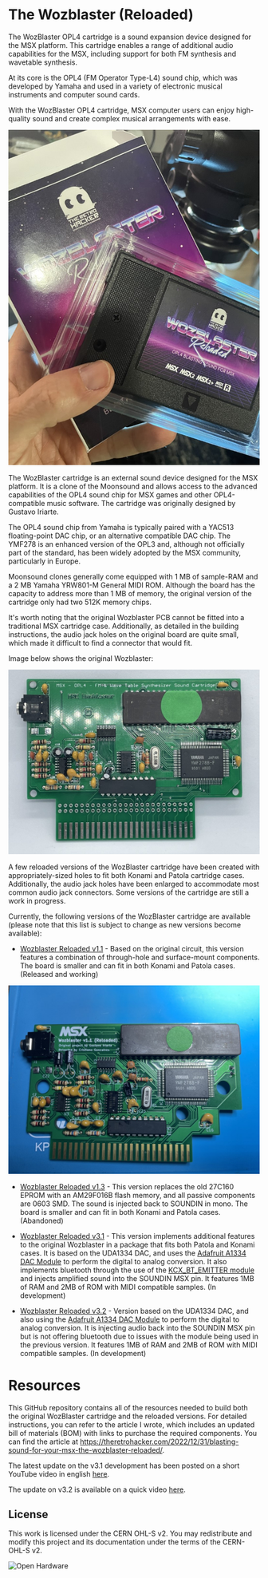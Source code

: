 # The Wozblaster (Reloaded)

The WozBlaster OPL4 cartridge is a sound expansion device designed for the MSX platform. This cartridge enables a range of additional audio capabilities for the MSX, including support for both FM synthesis and wavetable synthesis. 

At its core is the OPL4 (FM Operator Type-L4) sound chip, which was developed by Yamaha and used in a variety of electronic musical instruments and computer sound cards. 

With the WozBlaster OPL4 cartridge, MSX computer users can enjoy high-quality sound and create complex musical arrangements with ease.

![The Wozblaster Reloaded Cartridge](images/20230216_121408225_iOS%20(Medium).jpg)

The WozBlaster cartridge is an external sound device designed for the MSX platform. It is a clone of the Moonsound and allows access to the advanced capabilities of the OPL4 sound chip for MSX games and other OPL4-compatible music software. The cartridge was originally designed by Gustavo Iriarte.

The OPL4 sound chip from Yamaha is typically paired with a YAC513 floating-point DAC chip, or an alternative compatible DAC chip. The YMF278 is an enhanced version of the OPL3 and, although not officially part of the standard, has been widely adopted by the MSX community, particularly in Europe.

Moonsound clones generally come equipped with 1 MB of sample-RAM and a 2 MB Yamaha YRW801-M General MIDI ROM. Although the board has the capacity to address more than 1 MB of memory, the original version of the cartridge only had two 512K memory chips.

It's worth noting that the original Wozblaster PCB cannot be fitted into a traditional MSX cartridge case. Additionally, as detailed in the building instructions, the audio jack holes on the original board are quite small, which made it difficult to find a connector that would fit.

Image below shows the original Wozblaster:

![The Original Wozblaster Board](images/20230101_212444857_iOS%20(Medium).jpg)

A few reloaded versions of the WozBlaster cartridge have been created with appropriately-sized holes to fit both Konami and Patola cartridge cases. Additionally, the audio jack holes have been enlarged to accommodate most common audio jack connectors. Some versions of the cartridge are still a work in progress.

Currently, the following versions of the WozBlaster cartridge are available (please note that this list is subject to change as new versions become available):

* [Wozblaster Reloaded v1.1](/hardware/reloaded_v1.1) - Based on the original circuit, this version features a combination of through-hole and surface-mount components. The board is smaller and can fit in both Konami and Patola cases. (Released and working)

![The Wozblaster Reloaded PCB](images/20230217_181151865_iOS%20(Medium).jpg)

* [Wozblaster Reloaded v1.3](/hardware/reloaded_v1.3) - This version replaces the old 27C160 EPROM with an AM29F016B flash memory, and all passive components are 0603 SMD. The sound is injected back to SOUNDIN in mono. The board is smaller and can fit in both Konami and Patola cases. (Abandoned)

* [Wozblaster Reloaded v3.1](/hardware/reloaded_v3.1/) - This version implements additional features to the original Wozblaster in a package that fits both Patola and Konami cases. It is based on the UDA1334 DAC, and uses the [Adafruit A1334 DAC Module](https://github.com/adafruit/Adafruit-UDA1334A-I2S-Stereo-DAC-PCB) to perform the digital to analog conversion. It also implements bluetooth through the use of the [KCX_BT_EMITTER module](https://s.click.aliexpress.com/e/_DDTCRnJ) and injects amplified sound into the SOUNDIN MSX pin. It features 1MB of RAM and 2MB of ROM with MIDI compatible samples. (In development)
  
* [Wozblaster Reloaded v3.2](/hardware/reloaded_v3.2/) - Version based on the UDA1334 DAC, and also using the [Adafruit A1334 DAC Module](https://github.com/adafruit/Adafruit-UDA1334A-I2S-Stereo-DAC-PCB) to perform the digital to analog conversion. It is injecting audio back into the SOUNDIN MSX pin but is not offering bluetooth due to issues with the module being used in the previous version. It features 1MB of RAM and 2MB of ROM with MIDI compatible samples. (In development)

# Resources

This GitHub repository contains all of the resources needed to build both the original WozBlaster cartridge and the reloaded versions. For detailed instructions, you can refer to the article I wrote, which includes an updated bill of materials (BOM) with links to purchase the required components. You can find the article at https://theretrohacker.com/2022/12/31/blasting-sound-for-your-msx-the-wozblaster-reloaded/.

The latest update on the v3.1 development has been posted on a short YouTube video in english [here](https://youtu.be/J95RrFSF2NM). 

The update on v3.2 is available on a quick video [here](https://www.youtube.com/shorts/V5VmL33uvzE).

## License 

This work is licensed under the CERN OHL-S v2. You may redistribute and modify this project and its documentation under the terms of the CERN-OHL-S v2.

![Open Hardware](https://raw.githubusercontent.com/cristianoag/trh9000/main/Images/1024px-Open-source-hardware-logo.svg.png)